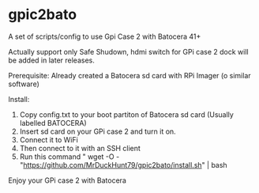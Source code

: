 # gpic2bato

A set of scripts/config to use Gpi Case 2 with Batocera 41+

Actually support only Safe Shudown, hdmi switch for GPi case 2 dock will be added in later releases.

Prerequisite:
Already created a Batocera sd card with RPi Imager (o similar software)

Install:

1) Copy config.txt to your boot partiton of Batocera sd card (Usually labelled BATOCERA)
2) Insert sd card on your GPi case 2 and turn it on.
3) Connect it to WiFi
4) Then connect to it with an SSH client
5) Run this command " wget -O - "https://github.com/MrDuckHunt79/gpic2bato/install.sh" | bash

Enjoy your GPi case 2 with Batocera
